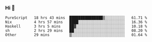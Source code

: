 ### Hi 👋

<!--START_SECTION:waka-->

```text
PureScript   18 hrs 43 mins  ███████████████▒░░░░░░░░░   61.71 %
Nix          4 hrs 57 mins   ████░░░░░░░░░░░░░░░░░░░░░   16.36 %
Haskell      3 hrs 5 mins    ██▓░░░░░░░░░░░░░░░░░░░░░░   10.18 %
sh           2 hrs 29 mins   ██░░░░░░░░░░░░░░░░░░░░░░░   08.20 %
Other        29 mins         ▒░░░░░░░░░░░░░░░░░░░░░░░░   01.64 %
```

<!--END_SECTION:waka-->
